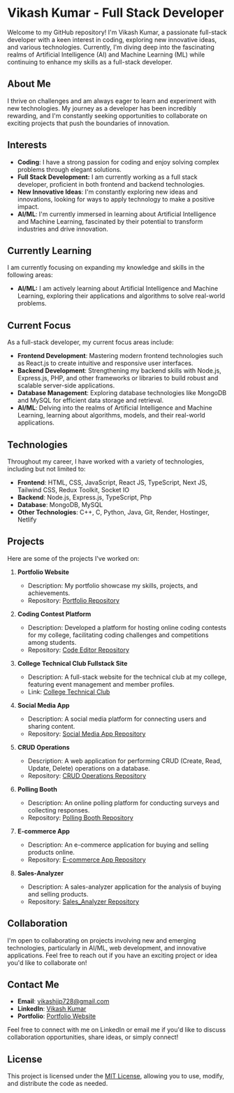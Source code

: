 <!--
-  👋 Hi, I’m Vikash kuamr 
- 👀 I’m interested in ...
- 🌱 I’m currently learning ...
- 💞️ I’m looking to collaborate on ...
- 📫 How to reach me ...
- 😄 Pronouns: ...
- ⚡ Fun fact: ... 

--->
# Vikash Kumar - Full Stack Developer

Welcome to my GitHub repository! I'm Vikash Kumar, a passionate full-stack developer with a keen interest in coding, exploring new innovative ideas, and various technologies. Currently, I'm diving deep into the fascinating realms of Artificial Intelligence (AI) and Machine Learning (ML) while continuing to enhance my skills as a full-stack developer.

## About Me

I thrive on challenges and am always eager to learn and experiment with new technologies. My journey as a developer has been incredibly rewarding, and I'm constantly seeking opportunities to collaborate on exciting projects that push the boundaries of innovation.

## Interests

- **Coding**: I have a strong passion for coding and enjoy solving complex problems through elegant solutions.
- **Full Stack Development:** I am currently working as a full stack developer, proficient in both frontend and backend technologies.
- **New Innovative Ideas**: I'm constantly exploring new ideas and innovations, looking for ways to apply technology to make a positive impact.
- **AI/ML**: I'm currently immersed in learning about Artificial Intelligence and Machine Learning, fascinated by their potential to transform industries and drive innovation.


## Currently Learning

I am currently focusing on expanding my knowledge and skills in the following areas:

- **AI/ML:** I am actively learning about Artificial Intelligence and Machine Learning, exploring their applications and algorithms to solve real-world problems.


## Current Focus

As a full-stack developer, my current focus areas include:

- **Frontend Development**: Mastering modern frontend technologies such as React.js to create intuitive and responsive user interfaces.
- **Backend Development**: Strengthening my backend skills with Node.js, Express.js, PHP, and other frameworks or libraries to build robust and scalable server-side applications.
- **Database Management**: Exploring database technologies like MongoDB and MySQL for efficient data storage and retrieval.
- **AI/ML**: Delving into the realms of Artificial Intelligence and Machine Learning, learning about algorithms, models, and their real-world applications.

## Technologies

Throughout my career, I have worked with a variety of technologies, including but not limited to:

- **Frontend**: HTML, CSS, JavaScript, React JS, TypeScript, Next JS, Tailwind CSS, Redux Toolkit, Socket IO
- **Backend**: Node.js, Express.js, TypeScript, Php
- **Database**: MongoDB, MySQL
- **Other Technologies**: C++, C, Python, Java, Git, Render, Hostinger, Netlify

## Projects

Here are some of the projects I've worked on:

1. **Portfolio Website**
   - Description: My portfolio showcase my skills, projects, and achievements.
   - Repository: [Portfolio Repository](https://github.com/vikashkrdeveloper/portfolio.github.io.git)

2. **Coding Contest Platform**
   - Description: Developed a platform for hosting online coding contests for my college, facilitating coding challenges and competitions among students.
   - Repository: [Code Editor Repository](https://github.com/vikashkrdeveloper/Online-Test-Website-1.1.git)

3. **College Technical Club Fullstack Site**
   - Description: A full-stack website for the technical club at my college, featuring event management and member profiles.
   - Link: [College Technical Club](https://techkshitiz.onrender.com)

4. **Social Media App**
   - Description: A social media platform for connecting users and sharing content.
   - Repository: [Social Media App Repository](https://github.com/vikashkrdeveloper/algocoretech.socialmedia.mern.project.git)

5. **CRUD Operations**
   - Description: A web application for performing CRUD (Create, Read, Update, Delete) operations on a database.
   - Repository: [CRUD Operations Repository](https://github.com/vikashkrdeveloper/curdoperation.git)

6. **Polling Booth**
   - Description: An online polling platform for conducting surveys and collecting responses.
   - Repository: [Polling Booth Repository](https://github.com/vikashkrdeveloper/PollingBoothTwo.git)

7. **E-commerce App**
   - Description: An e-commerce application for buying and selling products online.
   - Repository: [E-commerce App Repository](https://github.com/vikashkrdeveloper/fullstack-ecommerceapp-algocoretech.git)

8. **Sales-Analyzer**
   - Description: A sales-analyzer application for the analysis of buying and selling products.
   - Repository: [Sales_Analyzer Repository](https://github.com/vikashkrdeveloper/Sales-Analyzer.git)

## Collaboration

I'm open to collaborating on projects involving new and emerging technologies, particularly in AI/ML, web development, and innovative applications. Feel free to reach out if you have an exciting project or idea you'd like to collaborate on!

## Contact Me

- **Email**: vikashjjp728@gmail.com
- **LinkedIn**: [Vikash Kumar](https://www.linkedin.com/in/vikash-kumar-8467b0253/)
- **Portfolio**: [Portfolio Website](https://easylearnvikash.tech)

Feel free to connect with me on LinkedIn or email me if you'd like to discuss collaboration opportunities, share ideas, or simply connect!

## License

This project is licensed under the [MIT License](LICENSE), allowing you to use, modify, and distribute the code as needed.

<!---
vikashkrdeveloper/vikashkrdeveloper is a ✨ special ✨ repository because its `README.md` (this file) appears on your GitHub profile.
You can click the Preview link to take a look at your changes.
--->
